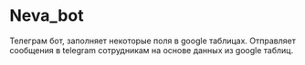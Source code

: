 # Neva_bot

Телеграм бот, заполняет некоторые поля в google таблицах. Отправляет сообщения в telegram сотрудникам на основе данных из google таблиц.
